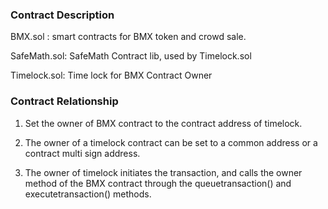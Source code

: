 ### Contract Description

BMX.sol : smart contracts for BMX token and crowd sale.

SafeMath.sol: SafeMath Contract lib, used by Timelock.sol

Timelock.sol: Time lock for BMX Contract Owner

### Contract Relationship
1. Set the owner of BMX contract to the contract address of timelock.

2. The owner of a timelock contract can be set to a common address or a contract multi sign address.

3. The owner of timelock initiates the transaction, and calls the owner method of the BMX contract through the queuetransaction() and executetransaction() methods.